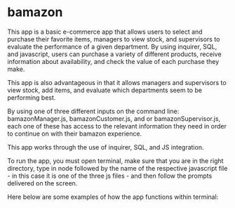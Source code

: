 # bamazon
This app is a basic e-commerce app that allows users to select and purchase their favorite items, managers to view stock, and supervisors to evaluate the performance of a given department. By using inquirer, SQL, and javascript, users can purchase a variety of different products, receive information about availability, and check the value of each purchase they make.

This app is also advantageous in that it allows managers and supervisors to view stock, add items, and evaluate which departments seem to be performing best.

By using one of three different inputs on the command line: bamazonManager.js, bamazonCustomer.js, and or bamazonSupervisor.js, each one of these has access to the relevant information they need in order to continue on with their bamazon experience.

This app works through the use of inquirer, SQL, and JS integration.

To run the app, you must open terminal, make sure that you are in the right directory, type in node followed by the name of the respective javascript file - in this case it is one of the three js files - and then follow the prompts delivered on the screen.

Here below are some examples of how the app functions within terminal: 